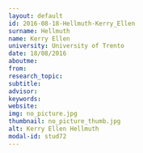 ```yaml
---
layout: default 
id: 2016-08-18-Hellmuth-Kerry_Ellen
surname: Hellmuth
name: Kerry Ellen
university: University of Trento
date: 18/08/2016
aboutme: 
from: 
research_topic: 
subtitle: 
advisor: 
keywords: 
website: 
img: no_picture.jpg
thumbnail: no_picture_thumb.jpg
alt: Kerry Ellen Hellmuth
modal-id: stud72
---
```

